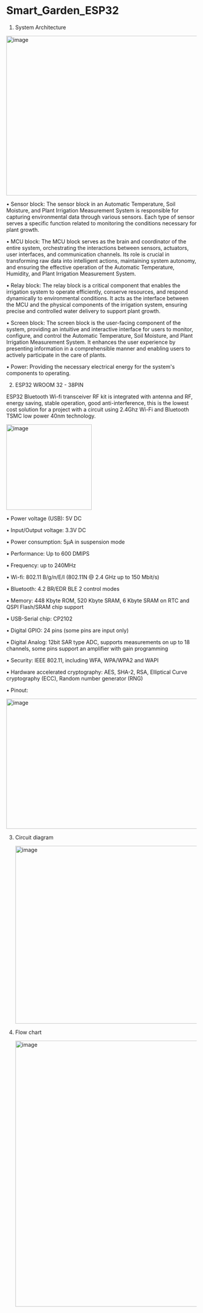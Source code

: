 # Smart_Garden_ESP32

1. System Architecture

<img width="597" height="422" alt="image" src="https://github.com/user-attachments/assets/e2550e84-390a-4baf-b059-0070a1e2cc85" />

   •	Sensor block: The sensor block in an Automatic Temperature, Soil Moisture, and Plant Irrigation Measurement System is responsible for capturing environmental data through various sensors. Each type of sensor serves a specific function related to monitoring the conditions necessary for plant growth.
   
   •	MCU block: The MCU block serves as the brain and coordinator of the entire system, orchestrating the interactions between sensors, actuators, user interfaces, and communication channels. Its role is crucial in transforming raw data into intelligent actions, maintaining system autonomy, and ensuring the effective operation of the Automatic Temperature, Humidity, and Plant Irrigation Measurement System.
   
   •	Relay block: The relay block is a critical component that enables the irrigation system to operate efficiently, conserve resources, and respond dynamically to environmental conditions. It acts as the interface between the MCU and the physical components of the irrigation system, ensuring precise and controlled water delivery to support plant growth.
   
   •	Screen block: The screen block is the user-facing component of the system, providing an intuitive and interactive interface for users to monitor, configure, and control the Automatic Temperature, Soil Moisture, and Plant Irrigation Measurement System. It enhances the user experience by presenting information in a comprehensible manner and enabling users to actively participate in the care of plants.
   
   •	Power: Providing the necessary electrical energy for the system's components to operating.
   
2. ESP32 WROOM 32 - 38PIN

  ESP32 Bluetooth Wi-fi transceiver RF kit is integrated with antenna and RF, energy saving, stable operation, good anti-interference, this is the lowest cost solution for a project with a circuit using 2.4Ghz Wi-Fi and Bluetooth TSMC low power 40nm technology.

  <img width="226" height="226" alt="image" src="https://github.com/user-attachments/assets/787f42c8-6c06-4c41-856c-fca3c381146f" />
  
  •	Power voltage (USB): 5V DC
  
  •	Input/Output voltage: 3.3V DC
  
  •	Power consumption: 5μA in suspension mode
  
  •	Performance: Up to 600 DMIPS
  
  •	Frequency: up to 240MHz
  
  •	Wi-fi: 802.11 B/g/n/E/I (802.11N @ 2.4 GHz up to 150 Mbit/s)
  
  •	Bluetooth: 4.2 BR/EDR BLE 2 control modes
  
  •	Memory: 448 Kbyte ROM, 520 Kbyte SRAM, 6 Kbyte SRAM on RTC and QSPI Flash/SRAM chip support

  •	USB-Serial chip: CP2102
  
  •	Digital GPIO: 24 pins (some pins are input only)
  
  •	Digital Analog: 12bit SAR type ADC, supports measurements on up to 18 channels, some pins support an amplifier with gain programming
  
  •	Security: IEEE 802.11, including WFA, WPA/WPA2 and WAPI
  
  •	Hardware accelerated cryptography: AES, SHA-2, RSA, Elliptical Curve cryptography (ECC), Random number generator (RNG)
  
  •	Pinout:
  
  <img width="550" height="344" alt="image" src="https://github.com/user-attachments/assets/77483a59-8afd-4416-a263-83b3a1369f0e" />

3. Circuit diagram

   <img width="600" height="470" alt="image" src="https://github.com/user-attachments/assets/bed68b00-37d9-4d92-9c45-069f61fbf395" />

4. Flow chart

   <img width="598" height="703" alt="image" src="https://github.com/user-attachments/assets/b37f614c-328e-4455-99e1-44c87861bf24" />


